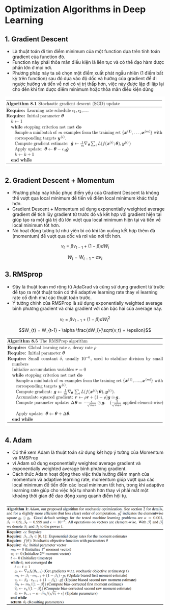 # Optimization Algorithms in Deep Learning

## 1. Gradient Descent
- Là thuật toán đi tìm điểm minimum của một function dựa trên tính toán gradient của function đó. 
- Function này phải thỏa mãn điều kiện là liên tục và có thể đạo hàm được phần lớn ở mọi nơi. 
- Phương pháp này ta sẽ chọn một điểm xuất phát ngẫu nhiên (1 điểm bất kỳ trên function) sau đó dựa vào độ dốc và hướng của gradient để đi ngược hướng và tiến về nơi có vị trị thấp hơn, việc này được lặp đi lặp lại cho đến khi tìm được điểm minimum hoặc thỏa mãn điều kiện dừng

![Gradient Descent](./assets/images/sgd_update.png)

## 2. Gradient Descent + Momentum
- Phương pháp này khắc phục điểm yếu của Gradient Descent là không thể vượt qua local minimum để tiến về điểm local minimum khác thấp hơn. 
- Gradient Descent + Momentum sử dụng exponentially weighted average gradient để tích lũy gradient từ trước đó và kết hợp với gradient hiện tại giúp tạo ra một giá trị đủ lớn vượt qua local minimum hiện tại và tiến về local minimum tốt hơn. 
- Nó hoạt động tương tự như viên bi có khi lăn xuống kết hợp thêm đà (momentum) để vượt qua dốc và rơi vào nơi tốt hơn.

$$v_{t} = \beta v_{t-1} + (1 - \beta) dW_i$$

$$W_{t} = W_{t-1} - \alpha v_{t}$$

## 3. RMSprop
- Đây là thuật toán mở rộng từ AdaGrad và cũng sử dụng gradient từ trước để tạo ra một thuật toán có thể adaptive learning rate thay vì learning rate cố định như các thuật toán trước. 
- Ý tưởng chính của RMSProp là sử dụng exponentially weighted average bình phương gradient và chia gradient với căn bậc hai của average này.

$$v_{t} = \beta v_{t-1} + (1 - \beta) dW_i^2$$

$$W_{t} = W_{t-1} - \alpha \frac{dW_i}{\sqrt{v_t} + \epsilon}$$
![RMSprop](./assets/images/rms_prop_algo.png)

## 4. Adam
- Có thể xem Adam là thuật toán sử dụng kết hợp ý tưởng của Momentum và RMSProp
- vì Adam sử dụng exponentially weighted average gradient và exponentially weighted average bình phương gradient. 
- Cách thức Adam hoạt động theo việc thừa hưởng điểm mạnh của momentum và adaptive learning rate, momentum giúp vượt qua các local minimum để tiến đến các local minimum tốt hơn, trong khi adaptive learning rate giúp cho việc hội tụ nhanh hơn thay vì phải mất một khoảng thời gian để dao động xung quanh điểm hội tụ.

![Adam](./assets/images/adam_algo.png)


